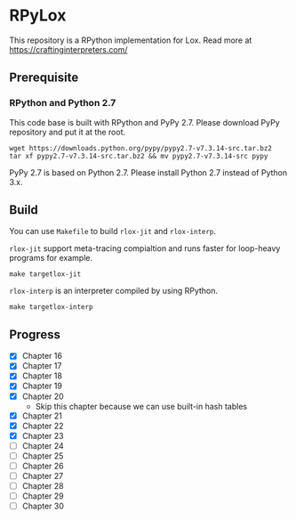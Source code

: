 # RPyLox

This repository is a RPython implementation for Lox. Read more at https://craftinginterpreters.com/

## Prerequisite

### RPython and Python 2.7

This code base is built with RPython and PyPy 2.7. Please download PyPy repository and put it at the root.

```shell
wget https://downloads.python.org/pypy/pypy2.7-v7.3.14-src.tar.bz2
tar xf pypy2.7-v7.3.14-src.tar.bz2 && mv pypy2.7-v7.3.14-src pypy
```

PyPy 2.7 is based on Python 2.7. Please install Python 2.7 instead of Python 3.x.

## Build

You can use `Makefile` to build `rlox-jit` and `rlox-interp`.

`rlox-jit` support meta-tracing compialtion and runs faster for loop-heavy programs for example.

```shell
make targetlox-jit
```

`rlox-interp` is an interpreter compiled by using RPython.

```shell
make targetlox-interp
```


## Progress

- [x] Chapter 16
- [x] Chapter 17
- [x] Chapter 18
- [x] Chapter 19
- [x] Chapter 20
  - Skip this chapter because we can use built-in hash tables
- [x] Chapter 21
- [x] Chapter 22
- [x] Chapter 23
- [ ] Chapter 24
- [ ] Chapter 25
- [ ] Chapter 26
- [ ] Chapter 27
- [ ] Chapter 28
- [ ] Chapter 29
- [ ] Chapter 30
